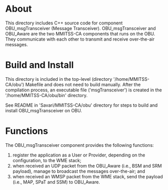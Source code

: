# About

This directory includes C++ source code for component OBU_msgTransceiver (Message Transceiver).
OBU_msgTransceiver and OBU_Aware are the two MMITSS-CA components that runs on the OBU. They communicate
with each other to transmit and receive over-the-air messages.

# Build and Install

This directory is included in the top-level (directory '/home/MMITSS-CA/obu') Makefile and does not
need to build manually. After the compilation process, an executable file ('msgTransceiver') is
created in the '/home/MMITSS-CA/obu/bin' directory.

See README in 'Savari/MMITSS-CA/obu' directory for steps to build and install OBU_msgTransceiver on OBU.

# Functions

The OBU_msgTransceiver component provides the following functions:
1. register the application as a User or Provider, depending on the configuration, to the WME stack;
2. when received an UDP packet from the OBU_Aware (i.e., BSM and SRM payload), manage to broadcast
the messages over-the-air; and
3. when received an WMSP packet from the WME stack, send the payload (i.e., MAP, SPaT and SSM) to OBU_Aware.
